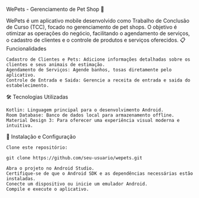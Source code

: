 WePets - Gerenciamento de Pet Shop 🐾

WePets é um aplicativo mobile desenvolvido como Trabalho de Conclusão de Curso (TCC), focado no gerenciamento de pet shops. O objetivo é otimizar as operações do negócio, facilitando o agendamento de serviços, o cadastro de clientes e o controle de produtos e serviços oferecidos.
📋 Funcionalidades

    Cadastro de Clientes e Pets: Adicione informações detalhadas sobre os clientes e seus animais de estimação.
    Agendamento de Serviços: Agende banhos, tosas diretamente pelo aplicativo.
    Controle de Entrada e Saida: Gerencie a receita de entrada e saida do estabelecimento.
   
🛠️ Tecnologias Utilizadas

    Kotlin: Linguagem principal para o desenvolvimento Android.
    Room Database: Banco de dados local para armazenamento offline.
    Material Design 3: Para oferecer uma experiência visual moderna e intuitiva.

🚀 Instalação e Configuração

    Clone este repositório:

    git clone https://github.com/seu-usuario/wepets.git

    Abra o projeto no Android Studio.
    Certifique-se de que o Android SDK e as dependências necessárias estão instaladas.
    Conecte um dispositivo ou inicie um emulador Android.
    Compile e execute o aplicativo.

	
